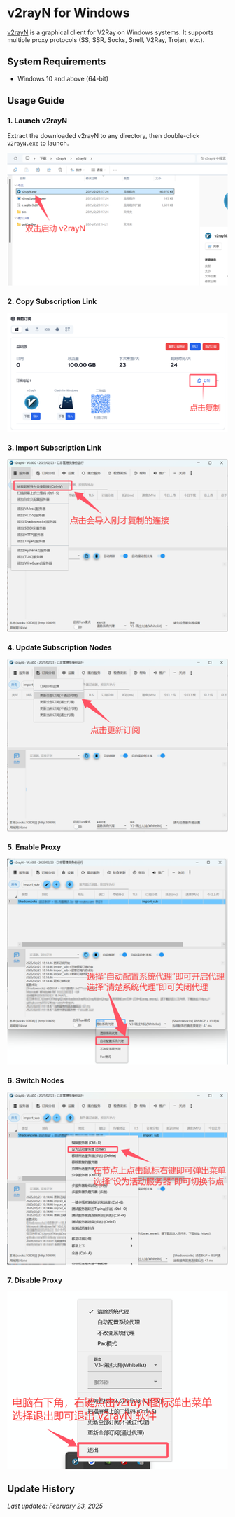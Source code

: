 # v2rayN for Windows

[v2rayN](https://github.com/2dust/v2rayN/releases/download/6.60/v2rayN.zip) is a graphical client for V2Ray on Windows systems. It supports multiple proxy protocols (SS, SSR, Socks, Snell, V2Ray, Trojan, etc.).

## System Requirements

- Windows 10 and above (64-bit)

## Usage Guide

### 1. Launch v2rayN

Extract the downloaded v2rayN to any directory, then double-click `v2rayN.exe` to launch.

![Step 1](v2rayN-for-windows-0.png)

### 2. Copy Subscription Link

![Step 2](v2rayN-for-windows-1.png)

### 3. Import Subscription Link

![Step 3](v2rayN-for-windows-2.png)

### 4. Update Subscription Nodes

![Step 4](v2rayN-for-windows-3.png)

### 5. Enable Proxy

![Step 5](v2rayN-for-windows-4.png)

### 6. Switch Nodes

![Step 6](v2rayN-for-windows-5.png)

### 7. Disable Proxy

![Step 7](v2rayN-for-windows-6.png)

## Update History

*Last updated: February 23, 2025*
